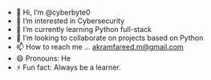 - 👋 Hi, I’m @cyberbyte0
- 👀 I’m interested in Cybersecurity
- 🌱 I’m currently learning Python full-stack
- 💞️ I’m looking to collaborate on projects based on Python
- 📫 How to reach me ... akramfareed.m@gmail.com
- 😄 Pronouns: He
- ⚡ Fun fact: Always be a learner.

<!---
cyberbyte0/cyberbyte0 is a ✨ special ✨ repository because its `README.md` (this file) appears on your GitHub profile.
You can click the Preview link to take a look at your changes.
--->
